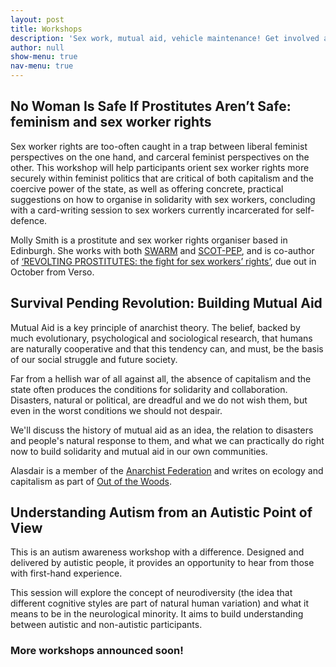 ```yaml
---
layout: post
title: Workshops
description: 'Sex work, mutual aid, vehicle maintenance! Get involved at the Edinburgh Anarchist Feminist Bookfair'
author: null
show-menu: true
nav-menu: true
---
```


## No Woman Is Safe If Prostitutes Aren’t Safe: feminism and sex worker rights

Sex worker rights are too-often caught in a trap between liberal feminist perspectives on the one hand, and carceral feminist perspectives on the other. This workshop will help participants orient sex worker rights more securely within feminist politics that are critical of both capitalism and the coercive power of the state, as well as offering concrete, practical suggestions on how to organise in solidarity with sex workers, concluding with a card-writing session to sex workers currently incarcerated for self-defence.

Molly Smith is a prostitute and sex worker rights organiser based in Edinburgh. She works with both [SWARM](https://www.swarmcollective.org/) and [SCOT-PEP](http://www.scot-pep.org.uk/), and is co-author of [‘REVOLTING PROSTITUTES: the fight for sex workers’ rights’](https://www.versobooks.com/books/2752-revolting-prostitutes), due out in October from Verso.

## Survival Pending Revolution: Building Mutual Aid

Mutual Aid is a key principle of anarchist theory. The belief, backed by much evolutionary, psychological and sociological research, that humans are naturally cooperative and that this tendency can, and must, be the basis of our social struggle and future society. 

Far from a hellish war of all against all, the absence of capitalism and the state often produces the conditions for solidarity and collaboration. Disasters, natural or political, are dreadful and we do not wish them, but even in the worst conditions we should not despair.

We'll discuss the history of mutual aid as an idea, the relation to disasters and people's natural response to them, and what we can practically do right now to build solidarity and mutual aid in our own communities.

Alasdair is a member of the [Anarchist Federation](http://edinburghaf.noflag.org.uk/) and writes on ecology and capitalism as part of [Out of the Woods](https://libcom.org/outofthewoods).

## Understanding Autism from an Autistic Point of View

This is an autism awareness workshop with a difference. Designed and delivered by autistic people, it provides an opportunity to hear from those with first-hand experience. 

This session will explore the concept of neurodiversity (the idea that different cognitive styles are part of natural human variation) and what it means to be in the neurological minority. It aims to build understanding between autistic and non-autistic participants. 

### More workshops announced soon!